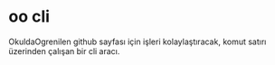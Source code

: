 # oo cli

OkuldaOgrenilen github sayfası için işleri kolaylaştıracak, komut satırı üzerinden çalışan bir cli aracı.

